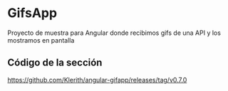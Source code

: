 # GifsApp

Proyecto de muestra para Angular donde recibimos gifs de una API y los mostramos en pantalla

## Código de la sección

<https://github.com/Klerith/angular-gifapp/releases/tag/v0.7.0>
